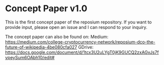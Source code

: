 # Concept Paper v1.0

This is the first concept paper of the reposium repository. If you want to provide input, please open an issue and I can respond to your inquiry.

The concept paper can also be found on:
Medium: https://medium.com/college-cryptocurrency-network/reposium-dco-the-future-of-wikipedia-4be080cfa027
GDrive: https://docs.google.com/document/d/1tcx3U2uLYgT0jK9GUCQ2zxAGvJs7fvpeySum6OAbh10/edit#
